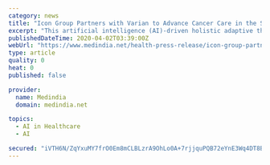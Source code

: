 ```yaml
---
category: news
title: "Icon Group Partners with Varian to Advance Cancer Care in the Southern Hemisphere"
excerpt: "This artificial intelligence (AI)-driven holistic adaptive therapy solution is designed to deliver an entire adapted treatment in a typical 15-minute timeslot. Icon Cancer Centre is part of Icon Group, Australia's largest dedicated cancer care provider with a growing reach into Asia. Icon Group have been long-term global partners of Varian and ..."
publishedDateTime: 2020-04-02T03:39:00Z
webUrl: "https://www.medindia.net/health-press-release/icon-group-partners-with-varian-to-advance-cancer-care-in-the-southern-hemisphere-459747-1.htm"
type: article
quality: 0
heat: 0
published: false

provider:
  name: Medindia
  domain: medindia.net

topics:
  - AI in Healthcare
  - AI

secured: "iVTH6N/ZqYxuMY7frO0Em8mCLBLzrA9OhLo0A+7rjjquPQB72eYnE3Wq4DT8BlUzAtcOmzxGvDOUl6t0Tgyo2JJ2VJt9jFHaetn/b8UGNmPyq7bMipiWZXliXbOMyVKQ+WNqNX3tz9WSsk37ibnUIZODUiWAAP0RVXGCe2c3um4FVh4NIaP0EmuGhW6TQRAdcYJGDszvbjip81RsuiNO3LBU/Wc5ddNvDUCbSuKjuYl9uBDUMDjzOqlH8IFDj3Ls6rz9S3ok/phIo12tmCrhCnIwTgioBFsGlfI1b/flpbY34PC0T67LR9+wPrzmWFQ9;K3b4IFpZJHP78097VaFOdw=="
---
```



